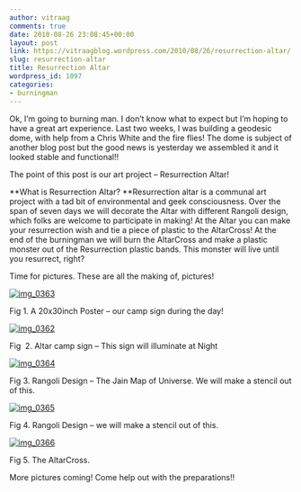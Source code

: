 ```yaml
---
author: vitraag
comments: true
date: 2010-08-26 23:08:45+00:00
layout: post
link: https://vitraagblog.wordpress.com/2010/08/26/resurrection-altar/
slug: resurrection-altar
title: Resurrection Altar
wordpress_id: 1097
categories:
- burningman
---
```


Ok, I’m going to burning man. I don’t know what to expect but I’m hoping to have a great art experience. Last two weeks, I was building a geodesic dome, with help from a Chris White and the fire flies! The dome is subject of another blog post but the good news is yesterday we assembled it and it looked stable and functional!!

The point of this post is our art project – Resurrection Altar!

**What is Resurrection Altar?
**Resurrection altar is a communal art project with a tad bit of environmental and geek consciousness. Over the span of seven days we will decorate the Altar with different Rangoli design, which folks are welcome to participate in making! At the Altar you can make your resurrection wish and tie a piece of plastic to the AltarCross! At the end of the burningman we will burn the AltarCross and make a plastic monster out of the Resurrection plastic bands. This monster will live until you resurrect, right?

Time for pictures. These are all the making of, pictures!

[![img_0363]({{site.images}}/2010/08/img_0363_thumb.jpg)]({{site.images}}/2010/08/img_0363.jpg)

Fig 1. A 20x30inch Poster – our camp sign during the day!

[![img_0362]({{site.images}}/2010/08/img_0362_thumb.jpg)]({{site.images}}/2010/08/img_0362.jpg)

Fig  2. Altar camp sign – This sign will illuminate at Night

[![img_0364]({{site.images}}/2010/08/img_0364_thumb.jpg)]({{site.images}}/2010/08/img_0364.jpg)

Fig 3. Rangoli Design – The Jain Map of Universe. We will make a stencil out of this.

[![img_0365]({{site.images}}/2010/08/img_0365_thumb.jpg)]({{site.images}}/2010/08/img_0365.jpg)

Fig 4. Rangoli Design – we will make a stencil out of this.

[![img_0366]({{site.images}}/2010/08/img_0366_thumb.jpg)]({{site.images}}/2010/08/img_0366.jpg)

Fig 5. The AltarCross.

More pictures coming! Come help out with the preparations!!
